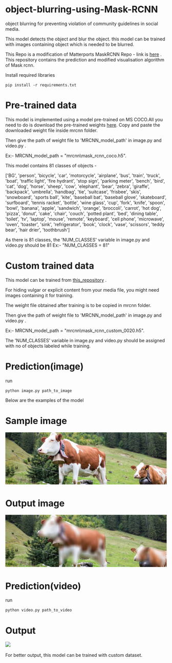 # object-blurring-using-Mask-RCNN
object blurring for preventing violation of community guidelines in social media.

This model detects the object and blur the object. this model can be trained with images containing object which is needed to be blurred.

This Repo is a modification of Matterports MaskRCNN Repo - link is [here](https://github.com/matterport/Mask_RCNN) .
This repository contains the prediction and modified visualisation algorithm of Mask rcnn.

Install required libraries

    pip install -r requirements.txt

<h1>Pre-trained data</h1>

This model is implemented using a model pre-trained on MS COCO.All you need to do is download the pre-trained weights [here](https://github.com/matterport/Mask_RCNN/releases/download/v2.0/mask_rcnn_coco.h5).
Copy and paste the downloaded weight file inside mrcnn folder.


Then give the path of weight file to 'MRCNN_model_path' in image.py and video.py .

Ex:- MRCNN_model_path = "mrcnn\\mask_rcnn_coco.h5".

This model contains 81 classes of objects -

['BG', 'person', 'bicycle', 'car', 'motorcycle', 'airplane',
               'bus', 'train', 'truck', 'boat', 'traffic light',
               'fire hydrant', 'stop sign', 'parking meter', 'bench', 'bird',
               'cat', 'dog', 'horse', 'sheep', 'cow', 'elephant', 'bear',
               'zebra', 'giraffe', 'backpack', 'umbrella', 'handbag', 'tie',
               'suitcase', 'frisbee', 'skis', 'snowboard', 'sports ball',
               'kite', 'baseball bat', 'baseball glove', 'skateboard',
               'surfboard', 'tennis racket', 'bottle', 'wine glass', 'cup',
               'fork', 'knife', 'spoon', 'bowl', 'banana', 'apple',
               'sandwich', 'orange', 'broccoli', 'carrot', 'hot dog', 'pizza',
               'donut', 'cake', 'chair', 'couch', 'potted plant', 'bed',
               'dining table', 'toilet', 'tv', 'laptop', 'mouse', 'remote',
               'keyboard', 'cell phone', 'microwave', 'oven', 'toaster',
               'sink', 'refrigerator', 'book', 'clock', 'vase', 'scissors',
               'teddy bear', 'hair drier', 'toothbrush']
               

As there is 81 classes, the 'NUM_CLASSES' variable in image.py and video.py should be 81  Ex:- "NUM_CLASSES = 81"


<h1>Custom trained data</h1>

This model can be trained from [this_repository](https://github.com/matterport/Mask_RCNN) .

For hiding vulgar or explicit content from your media file, you might need images containing it for training.

The weight file obtained after training is to be copied in mrcnn folder.

Then give the path of weight file to 'MRCNN_model_path' in image.py and video.py .

Ex:- MRCNN_model_path = "mrcnn\\mask_rcnn_custom_0020.h5".

The 'NUM_CLASSES' variable in image.py and video.py should be assigned with no of objects labeled while training.

<h1>Prediction(image)</h1>

run

    python image.py path_to_image


Below are the examples of the model

<h1>Sample image</h1>

![](samples/cow.jpg )

<h1>Output image</h1>

![](samples/out.jpg )


<h1>Prediction(video)</h1>

run

    python video.py path_to_video


<h1>Output</h1>

![](samples/video_out.gif )

For better output, this model can be trained with custom dataset.
